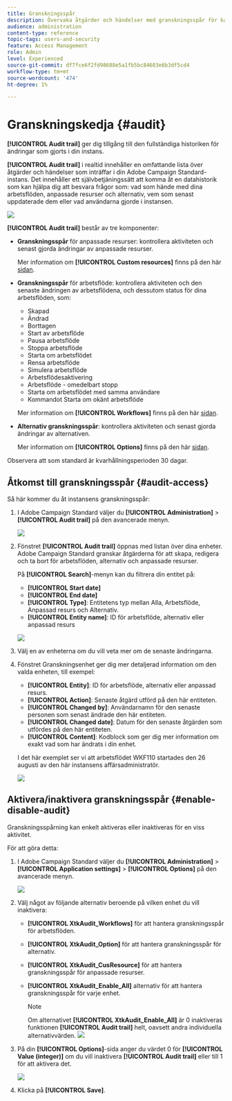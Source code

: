 ```yaml
---
title: Granskningsspår
description: Övervaka åtgärder och händelser med granskningsspår för kampanjer
audience: administration
content-type: reference
topic-tags: users-and-security
feature: Access Management
role: Admin
level: Experienced
source-git-commit: df7fce6f2fd98688e5a1fb5bc84603e6b3df5cd4
workflow-type: tm+mt
source-wordcount: '474'
ht-degree: 1%

---
```


# Granskningskedja {#audit}

**[!UICONTROL Audit trail]** ger dig tillgång till den fullständiga historiken för ändringar som gjorts i din instans.

**[!UICONTROL Audit trail]** i realtid innehåller en omfattande lista över åtgärder och händelser som inträffar i din Adobe Campaign Standard-instans. Det innehåller ett självbetjäningssätt att komma åt en datahistorik som kan hjälpa dig att besvara frågor som: vad som hände med dina arbetsflöden, anpassade resurser och alternativ, vem som senast uppdaterade dem eller vad användarna gjorde i instansen.

![](assets/audit-trail.png)

**[!UICONTROL Audit trail]** består av tre komponenter:

* **Granskningsspår** för anpassade resurser: kontrollera aktiviteten och senast gjorda ändringar av anpassade resurser.

   Mer information om **[!UICONTROL Custom resources]** finns på den här [sidan](../../developing/using/key-steps-to-add-a-resource.md).

* **Granskningsspår** för arbetsflöde: kontrollera aktiviteten och den senaste ändringen av arbetsflödena, och dessutom status för dina arbetsflöden, som:

   * Skapad
   * Ändrad
   * Borttagen
   * Start av arbetsflöde
   * Pausa arbetsflöde
   * Stoppa arbetsflöde
   * Starta om arbetsflödet
   * Rensa arbetsflöde
   * Simulera arbetsflöde
   * Arbetsflödesaktivering
   * Arbetsflöde - omedelbart stopp
   * Starta om arbetsflödet med samma användare
   * Kommandot Starta om okänt arbetsflöde

   Mer information om **[!UICONTROL Workflows]** finns på den här [sidan](../../automating/using/get-started-workflows.md).

* **Alternativ granskningsspår**: kontrollera aktiviteten och senast gjorda ändringar av alternativen.

   Mer information om **[!UICONTROL Options]** finns på den här [sidan](../../administration/using/about-campaign-standard-settings.md).

Observera att som standard är kvarhållningsperioden 30 dagar.

## Åtkomst till granskningsspår {#audit-access}

Så här kommer du åt instansens granskningsspår:

1. I Adobe Campaign Standard väljer du **[!UICONTROL Administration]** > **[!UICONTROL Audit trail]** på den avancerade menyn.

   ![](assets/audit-trail.png)

1. Fönstret **[!UICONTROL Audit trail]** öppnas med listan över dina enheter. Adobe Campaign Standard granskar åtgärderna för att skapa, redigera och ta bort för arbetsflöden, alternativ och anpassade resurser.

   På **[!UICONTROL Search]**-menyn kan du filtrera din entitet på:

   * **[!UICONTROL Start date]**
   * **[!UICONTROL End date]**
   * **[!UICONTROL Type]**: Entitetens typ mellan Alla, Arbetsflöde, Anpassad resurs och Alternativ.
   * **[!UICONTROL Entity name]**: ID för arbetsflöde, alternativ eller anpassad resurs

   ![](assets/audit-trail_2.png)

1. Välj en av enheterna om du vill veta mer om de senaste ändringarna.

1. Fönstret Granskningsenhet ger dig mer detaljerad information om den valda enheten, till exempel:

   * **[!UICONTROL Entity]**: ID för arbetsflöde, alternativ eller anpassad resurs.
   * **[!UICONTROL Action]**: Senaste åtgärd utförd på den här entiteten.
   * **[!UICONTROL Changed by]**: Användarnamn för den senaste personen som senast ändrade den här entiteten.
   * **[!UICONTROL Changed date]**: Datum för den senaste åtgärden som utfördes på den här entiteten.
   * **[!UICONTROL Content]**: Kodblock som ger dig mer information om exakt vad som har ändrats i din enhet.

   I det här exemplet ser vi att arbetsflödet WKF110 startades den 26 augusti av den här instansens affärsadministratör.

   ![](assets/audit-trail_3.png)

## Aktivera/inaktivera granskningsspår {#enable-disable-audit}

Granskningsspårning kan enkelt aktiveras eller inaktiveras för en viss aktivitet.

För att göra detta:

1. I Adobe Campaign Standard väljer du **[!UICONTROL Administration]** > **[!UICONTROL Application settings]** > **[!UICONTROL Options]** på den avancerade menyn.

   ![](assets/audit-trail_4.png)

1. Välj något av följande alternativ beroende på vilken enhet du vill inaktivera:

   * **[!UICONTROL XtkAudit_Workflows]** för att hantera granskningsspår för arbetsflöden.
   * **[!UICONTROL XtkAudit_Option]** för att hantera granskningsspår för alternativ.
   * **[!UICONTROL XtkAudit_CusResource]** för att hantera granskningsspår för anpassade resurser.
   * **[!UICONTROL XtkAudit_Enable_All]** alternativ för att hantera granskningsspår för varje enhet.

      >[!NOTE]
      >
      >Om alternativet **[!UICONTROL XtkAudit_Enable_All]** är 0 inaktiveras funktionen **[!UICONTROL Audit trail]** helt, oavsett andra individuella alternativvärden.
   ![](assets/audit-trail_5.png)

1. På din **[!UICONTROL Options]**-sida anger du värdet 0 för **[!UICONTROL Value (integer)]** om du vill inaktivera **[!UICONTROL Audit trail]** eller till 1 för att aktivera det.

   ![](assets/audit-trail_6.png)

1. Klicka på **[!UICONTROL Save]**.
